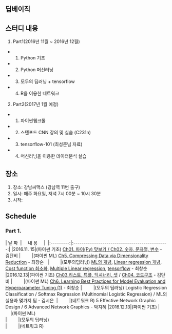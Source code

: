 ## 딥베이직

## 스터디 내용
1. Part1(2016년 11월 ~ 2016년 12월)
  
  - 1) Python 기초
  
  - 2) Python 머신러닝
  
  - 3) 모두의 딥러닝 + tensorflow 
  
  - 4) R을 이용한 네트워크 
  
2. Part2(2017년 1월 예정)

  - 1) 파이썬웹크롤
  - 2) 스탠포드 CNN 강의 및 실습 (C231n)
  - 3) tensorflow-101 (최성준님 자료)
  - 4) 머신러닝을 이용한 데이터분석 실습
  
## 장소
1. 장소: 강남씨맥스 (강남역 11번 출구)
2. 일시: 매주 화요일, 저녁 7시 00분 ~ 10시 30분
3. 시작:

## Schedule

### Part 1.

|  날 짜  |     내   용      |  
|:---------:|:----------------------------------------------:|
|2016.11. 15|(파이썬 기초) [Ch01. 파이(Py) 맛보기 / Ch02. 숫자, 문자열, 변수](https://github.com/cschoi/deepbasic/blob/master/Part1/20161115/Python_Basic/Deepbasic_python_basic_12.pdf) - 김단비 
|          |(파이썬 ML) [Ch5. Compressing Data via Dimensionality Reduction](http://nbviewer.jupyter.org/github/cschoi/deepbasic/blob/master/Part1/20161115/Py_ML_Dimension_reduction/PyML_05_Compressing_Data_via_Dimensionality_Reduction.ipynb) - 최창순  
|          |(모두의딥러닝) [ML의 개념](https://github.com/cschoi/deepbasic/blob/master/Part1/20161115/DeepLearning_Basic/lec1.pdf), [Linear regression 개념](https://github.com/cschoi/deepbasic/blob/master/Part1/20161115/DeepLearning_Basic/lec2.pdf), [Cost function 최소화](https://github.com/cschoi/deepbasic/blob/master/Part1/20161115/DeepLearning_Basic/lec3.pdf), [Multiple Linear regression](https://github.com/cschoi/deepbasic/blob/master/Part1/20161115/DeepLearning_Basic/lec4.pdf), [tensorflow](http://nbviewer.jupyter.org/github/cschoi/deepbasic/blob/master/Part1/20161115/DeepLearning_Basic/DeepBasic_All_deep_W1.ipynb) - 최창순 
|2016.12.13|(파이썬 기초) [Ch03.리스트, 튜플, 딕셔너리, 셋](http://nbviewer.jupyter.org/github/cschoi/deepbasic/blob/master/Part1/20161122/Python_Basic/Deepbasic_python_3.ipynb) / [Ch04. 코드구조](http://nbviewer.jupyter.org/github/cschoi/deepbasic/blob/master/Part1/20161122/Python_Basic/PythonBasic_Ch04_20161122.ipynb) - 김단비
|          |(파이썬 ML) [Ch6. Learning Best Practices for Model Evaluation and Hyperparameter Tuning (1)](https://github.com/cschoi/deepbasic/blob/master/Part1/20161122/Py_ML/Py_ML_Ch06_model_evaluation_20161122.ipynb) - 최창순
|          |(모두의 딥러닝) Logistic Regression Classification / Softmax Regression (Multinomial Logistic Regression) / ML의 실용과 몇가지 팁 - 김시은 
|          |(네트워크 R) 5 Effective Network Graphic Design / 6 Advanced Network Graphics - 박지혜
|2016.12.13|(파이썬 기초)
|          |(파이썬 ML)    
|          |(모두의 딥러닝)    
|          |(네트워크 R)    
